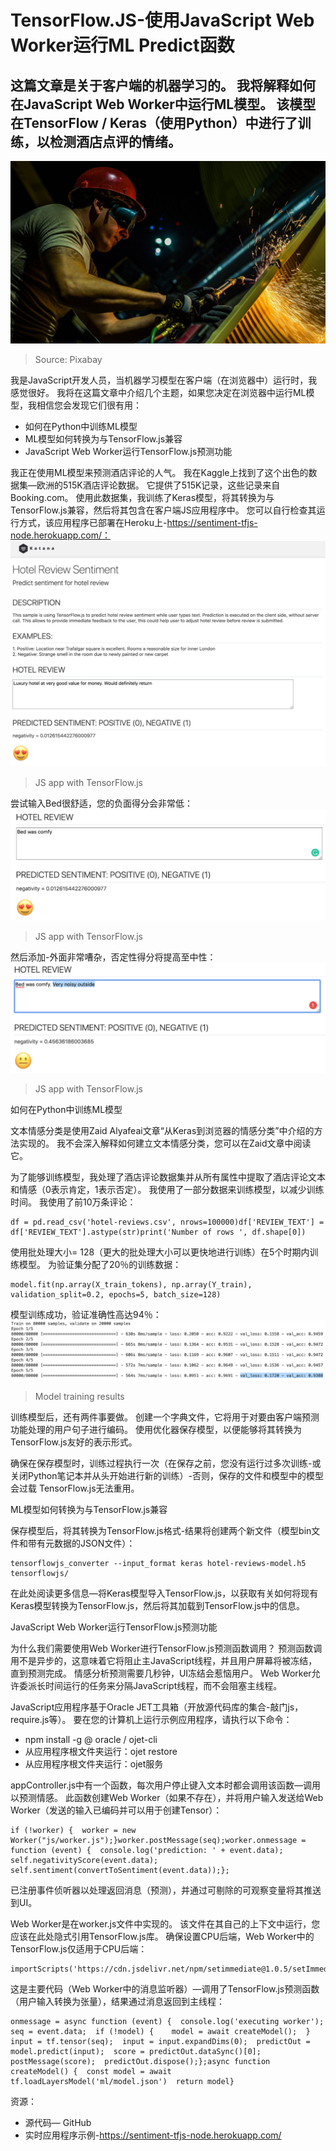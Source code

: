 # TensorFlow.JS-使用JavaScript Web Worker运行ML Predict函数
## 这篇文章是关于客户端的机器学习的。 我将解释如何在JavaScript Web Worker中运行ML模型。 该模型在TensorFlow / Keras（使用Python）中进行了训练，以检测酒店点评的情绪。
![Source: Pixabay](1*guASlqTk5o1W2s3a6OTyYA.jpeg)
> Source: Pixabay


我是JavaScript开发人员，当机器学习模型在客户端（在浏览器中）运行时，我感觉很好。 我将在这篇文章中介绍几个主题，如果您决定在浏览器中运行ML模型，我相信您会发现它们很有用：
+ 如何在Python中训练ML模型
+ ML模型如何转换为与TensorFlow.js兼容
+ JavaScript Web Worker运行TensorFlow.js预测功能

我正在使用ML模型来预测酒店评论的人气。 我在Kaggle上找到了这个出色的数据集—欧洲的515K酒店评论数据。 它提供了515K记录，这些记录来自Booking.com。 使用此数据集，我训练了Keras模型，将其转换为与TensorFlow.js兼容，然后将其包含在客户端JS应用程序中。 您可以自行检查其运行方式，该应用程序已部署在Heroku上-https://sentiment-tfjs-node.herokuapp.com/：
![JS app with TensorFlow.js](1*Nnxzh6pR9NsPky57v6_mFQ.png)
> JS app with TensorFlow.js


尝试输入Bed很舒适，您的负面得分会非常低：
![JS app with TensorFlow.js](1*wh-zcuCmqoKQ8OwvwVpsZg.png)
> JS app with TensorFlow.js


然后添加-外面非常嘈杂，否定性得分将提高至中性：
![JS app with TensorFlow.js](1*tyJy6ZzYkH_fcA4SIyKWRg.png)
> JS app with TensorFlow.js


如何在Python中训练ML模型

文本情感分类是使用Zaid Alyafeai文章“从Keras到浏览器的情感分类”中介绍的方法实现的。 我不会深入解释如何建立文本情感分类，您可以在Zaid文章中阅读它。

为了能够训练模型，我处理了酒店评论数据集并从所有属性中提取了酒店评论文本和情感（0表示肯定，1表示否定）。 我使用了一部分数据来训练模型，以减少训练时间。 我使用了前10万条评论：
```
df = pd.read_csv('hotel-reviews.csv', nrows=100000)df['REVIEW_TEXT'] = df['REVIEW_TEXT'].astype(str)print('Number of rows ', df.shape[0])
```

使用批处理大小= 128（更大的批处理大小可以更快地进行训练）在5个时期内训练模型。 为验证集分配了20％的训练数据：
```
model.fit(np.array(X_train_tokens), np.array(Y_train),          validation_split=0.2, epochs=5, batch_size=128)
```

模型训练成功，验证准确性高达94％：
![Model training results](1*CNHmtSdrFbZ_ue42OwaPzg.png)
> Model training results


训练模型后，还有两件事要做。 创建一个字典文件，它将用于对要由客户端预测功能处理的用户句子进行编码。 使用优化器保存模型，以便能够将其转换为TensorFlow.js友好的表示形式。

确保在保存模型时，训练过程执行一次（在保存之前，您没有运行过多次训练-或关闭Python笔记本并从头开始进行新的训练）-否则，保存的文件和模型中的模型会过载 TensorFlow.js无法重用。

ML模型如何转换为与TensorFlow.js兼容

保存模型后，将其转换为TensorFlow.js格式-结果将创建两个新文件（模型bin文件和带有元数据的JSON文件）：
```
tensorflowjs_converter --input_format keras hotel-reviews-model.h5 tensorflowjs/
```

在此处阅读更多信息—将Keras模型导入TensorFlow.js，以获取有关如何将现有Keras模型转换为TensorFlow.js，然后将其加载到TensorFlow.js中的信息。

JavaScript Web Worker运行TensorFlow.js预测功能

为什么我们需要使用Web Worker进行TensorFlow.js预测函数调用？ 预测函数调用不是异步的，这意味着它将阻止主JavaScript线程，并且用户屏幕将被冻结，直到预测完成。 情感分析预测需要几秒钟，UI冻结会惹恼用户。 Web Worker允许委派长时间运行的任务来分隔JavaScript线程，而不会阻塞主线程。

JavaScript应用程序基于Oracle JET工具箱（开放源代码库的集合-敲门js，require.js等）。 要在您的计算机上运行示例应用程序，请执行以下命令：
+ npm install -g @ oracle / ojet-cli
+ 从应用程序根文件夹运行：ojet restore
+ 从应用程序根文件夹运行：ojet服务

appController.js中有一个函数，每次用户停止键入文本时都会调用该函数—调用以预测情感。 此函数创建Web Worker（如果不存在），并将用户输入发送给Web Worker（发送的输入已编码并可以用于创建Tensor）：
```
if (!worker) {  worker = new Worker("js/worker.js");}worker.postMessage(seq);worker.onmessage = function (event) {  console.log('prediction: ' + event.data);  self.negativityScore(event.data);  self.sentiment(convertToSentiment(event.data));};
```

已注册事件侦听器以处理返回消息（预测），并通过可剔除的可观察变量将其推送到UI。

Web Worker是在worker.js文件中实现的。 该文件在其自己的上下文中运行，您应该在此处隐式引用TensorFlow.js库。 确保设置CPU后端，Web Worker中的TensorFlow.js仅适用于CPU后端：
```
importScripts('https://cdn.jsdelivr.net/npm/setimmediate@1.0.5/setImmediate.min.js');importScripts('https://cdn.jsdelivr.net/npm/@tensorflow/tfjs@1.2.7/dist/tf.min.js');tf.setBackend('cpu');
```

这是主要代码（Web Worker中的消息监听器）—调用了TensorFlow.js预测函数（用户输入转换为张量），结果通过消息返回到主线程：
```
onmessage = async function (event) {  console.log('executing worker');  seq = event.data;  if (!model) {    model = await createModel();  }  input = tf.tensor(seq);  input = input.expandDims(0);  predictOut = model.predict(input);  score = predictOut.dataSync()[0];  postMessage(score);  predictOut.dispose();};async function createModel() {  const model = await tf.loadLayersModel('ml/model.json')  return model}
```

资源：
+ 源代码— GitHub
+ 实时应用程序示例-https://sentiment-tfjs-node.herokuapp.com/
